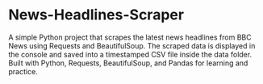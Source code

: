 # News-Headlines-Scraper
A simple Python project that scrapes the latest news headlines from BBC News using Requests and BeautifulSoup. The scraped data is displayed in the console and saved into a timestamped CSV file inside the data folder. Built with Python, Requests, BeautifulSoup, and Pandas for learning and practice.

